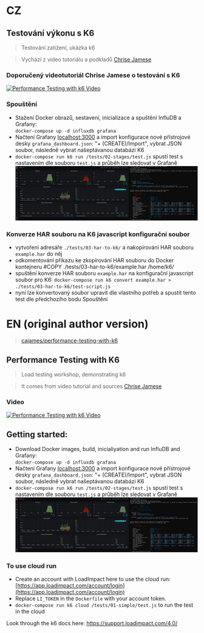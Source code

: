 # CZ
## Testování výkonu s K6

> Testování zatížení, ukázka k6

> Vychází z video tutoriálu a podkladů [Chrise Jamese](https://github.com/cajames/performance-testing-with-k6)

### Doporučený videotutoriál Chrise Jamese o testování s K6
[![Performance Testing with k6 Video](https://img.youtube.com/vi/Hu1K2ZGJ_K4/0.jpg)](https://www.youtube.com/watch?v=Hu1K2ZGJ_K4)

### Spouštění
- Stažení Docker obrazů, sestavení, inicializace a spuštění InfluDB a Grafany:\
`docker-compose up -d influxdb grafana`
- Načtení Grafany [localhost:3000](http://localhost:3000) a import konfigurace nové přístrojové desky `grafana_dashboard.json`: "+ (CREATE)/Import", vybrat JSON soubor, následně vybrat našeptávanou databázi K6
- `docker-compose run k6 run /tests/02-stages/test.js` spustí test s nastavením dle souboru `test.js` a průběh lze sledovat v Grafaně
![Output](https://github.com/sevelajan/performance-testing-with-k6/blob/master/grafana_k6_outputs.png)

### Konverze HAR souboru na K6 javascript konfigurační soubor
- vytvoření adresáře `./tests/03-har-to-k6/` a nakopírování HAR souboru `example.har` do něj
- odkomentování příkazu ke zkopírování HAR souboru do Docker kontejneru
\#COPY ./tests/03-har-to-k6/example.har  /home/k6/
- spuštění konverze HAR souboru `example.har` na konfigurační javascript soubor pro K6:
`docker-compose run k6 convert example.har > ./tests/03-har-to-k6/test-script.js` 
- nyní lze konvertovaný soubor upravit dle vlastního potřeb a spustit tento test dle předchozího bodu Spouštění

# EN (original author version)
> [cajames/performance-testing-with-k6](https://github.com/cajames/performance-testing-with-k6)
## Performance Testing with K6

> Load testing workshop, demonstrating k6

> It comes from video tutorial and sources [Chrise Jamese](https://github.com/cajames/performance-testing-with-k6)

### Video

[![Performance Testing with k6 Video](https://img.youtube.com/vi/Hu1K2ZGJ_K4/0.jpg)](https://www.youtube.com/watch?v=Hu1K2ZGJ_K4)


## Getting started:
- Download Docker images, build, inicialiyation and run InfluDB and Grafany:\
`docker-compose up -d influxdb grafana`
- Načtení Grafany [localhost:3000](http://localhost:3000) a import konfigurace nové přístrojové desky `grafana_dashboard.json`: "+ (CREATE)/Import", vybrat JSON soubor, následně vybrat našeptávanou databázi K6
- `docker-compose run k6 run /tests/02-stages/test.js` spustí test s nastavením dle souboru `test.js` a průběh lze sledovat v Grafaně
![Output](https://github.com/sevelajan/performance-testing-with-k6/blob/master/grafana_k6_outputs.png)

### To use cloud run

- Create an account with LoadImpact here to use the cloud run: [https://app.loadimpact.com/account/login](https://app.loadimpact.com/account/login)
- Replace `LI_TOKEN` in the `Dockerfile` with your account token.
- `docker-compose run k6 cloud /tests/01-simple/test.js` to run the test in the cloud

Look through the k6 docs here: https://support.loadimpact.com/4.0/

